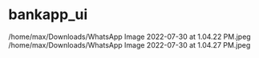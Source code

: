 # bankapp_ui

/home/max/Downloads/WhatsApp Image 2022-07-30 at 1.04.22 PM.jpeg
/home/max/Downloads/WhatsApp Image 2022-07-30 at 1.04.27 PM.jpeg
